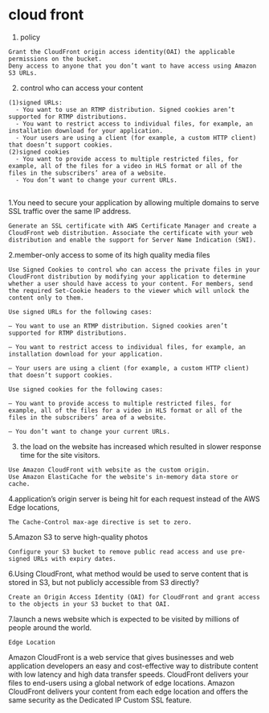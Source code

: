 # cloud front

1. policy
```
Grant the CloudFront origin access identity(OAI) the applicable permissions on the bucket.
Deny access to anyone that you don’t want to have access using Amazon S3 URLs.
```

2. control who can access your content
```
(1)signed URLs:
  - You want to use an RTMP distribution. Signed cookies aren’t supported for RTMP distributions.
  - You want to restrict access to individual files, for example, an installation download for your application.
  - Your users are using a client (for example, a custom HTTP client) that doesn’t support cookies.
(2)signed cookies
  - You want to provide access to multiple restricted files, for example, all of the files for a video in HLS format or all of the files in the subscribers’ area of a website.
  - You don’t want to change your current URLs.
```












## 
1.You need to secure your application by allowing multiple domains to serve SSL traffic over the same IP address.
```
Generate an SSL certificate with AWS Certificate Manager and create a CloudFront web distribution. Associate the certificate with your web distribution and enable the support for Server Name Indication (SNI).
```

2.member-only access to some of its high quality media files
```
Use Signed Cookies to control who can access the private files in your CloudFront distribution by modifying your application to determine whether a user should have access to your content. For members, send the required Set-Cookie headers to the viewer which will unlock the content only to them.
```
```
Use signed URLs for the following cases:

– You want to use an RTMP distribution. Signed cookies aren’t supported for RTMP distributions.

– You want to restrict access to individual files, for example, an installation download for your application.

– Your users are using a client (for example, a custom HTTP client) that doesn’t support cookies.

Use signed cookies for the following cases:

– You want to provide access to multiple restricted files, for example, all of the files for a video in HLS format or all of the files in the subscribers’ area of a website.

– You don’t want to change your current URLs.
```
3. the load on the website has increased which resulted in slower response time for the site visitors.
```
Use Amazon CloudFront with website as the custom origin.
Use Amazon ElastiCache for the website's in-memory data store or cache.
```
4.application’s origin server is being hit for each request instead of the AWS Edge locations,
```
The Cache-Control max-age directive is set to zero.
```
5.Amazon S3 to serve high-quality photos
```
Configure your S3 bucket to remove public read access and use pre-signed URLs with expiry dates.
```

6.Using CloudFront, what method would be used to serve content that is stored in S3, but not publicly accessible from S3 directly?
```
Create an Origin Access Identity (OAI) for CloudFront and grant access to the objects in your S3 bucket to that OAI.
```

7.launch a news website which is expected to be visited by millions of people around the world.
```
Edge Location
```







Amazon CloudFront is a web service that gives businesses and web application developers an easy and cost-effective way to distribute content with low latency and high data transfer speeds. CloudFront delivers your files to end-users using a global network of edge locations.
Amazon CloudFront delivers your content from each edge location and offers the same security as the Dedicated IP Custom SSL feature. 

